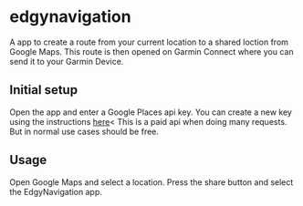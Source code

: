 # edgynavigation

A app to create a route from your current location to a shared loction from Google Maps. This route is then opened on Garmin Connect where you can send it to your Garmin Device.

## Initial setup

Open the app and enter a Google Places api key. You can create a new key using the instructions <a href="https://developers.google.com/maps/documentation/places/web-service/get-api-key">here</a><
This is a paid api when doing many requests. But in normal use cases should be free.

## Usage

Open Google Maps and select a location. Press the share button and select the EdgyNavigation app.
